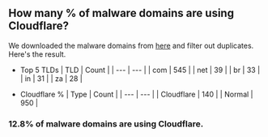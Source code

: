 ## How many % of malware domains are using Cloudflare?


We downloaded the malware domains from [here](https://urlhaus.abuse.ch) and filter out duplicates.
Here's the result.


[//]: # (start replacement)


- Top 5 TLDs
| TLD | Count |
| --- | --- |
| com | 545 |
| net | 39 |
| br | 33 |
| in | 31 |
| za | 28 |


- Cloudflare %
| Type | Count |
| --- | --- |
| Cloudflare | 140 |
| Normal | 950 |


### 12.8% of malware domains are using Cloudflare.